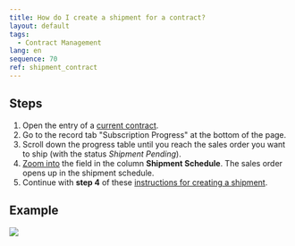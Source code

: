 ```yaml
---
title: How do I create a shipment for a contract?
layout: default
tags:
  - Contract Management
lang: en
sequence: 70
ref: shipment_contract
---
```


## Steps
1. Open the entry of a [current contract](Create_subscription_contract).
1. Go to the record tab "Subscription Progress" at the bottom of the page.
1. Scroll down the progress table until you reach the sales order you want to ship (with the status *Shipment Pending*).
1. [Zoom into](Zoom_into_table_field) the field in the column **Shipment Schedule**. The sales order opens up in the shipment schedule.
1. Continue with **step 4** of these [instructions for creating a shipment](Ship_SalesOrder).

## Example
![](assets/shipment_contract.gif)
